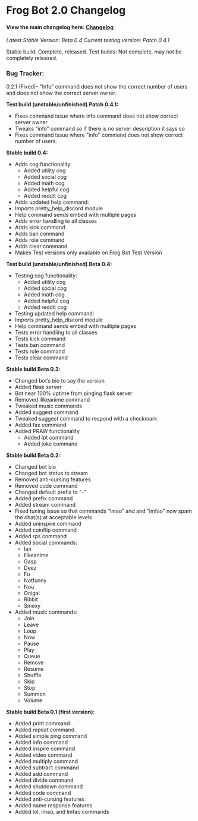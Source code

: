 # Frog Bot 2.0 Changelog
#### View the main changelog here: [Changelog](https://docs.google.com/document/d/1Lo62dreCjfNr0GNWGwCid1ZX-cgBqMz1xsxHmNZHhJk/edit?usp=sharing)

_Latest Stable Version: Beta 0.4_
_Current testing version: Patch 0.4.1_


Stable build: Complete, released.
Test builds: Not complete, may not be completely released.



### Bug Tracker: 
0.2.1 (Fixed)- "Info" command does not show the correct number of users and does not show the correct server owner. 



**Test build (unstable/unfinished) Patch 0.4.1:**
- Fixes command issue where info command does not show correct server owner
- Tweaks “info” command so if there is no server description it says so
- Fixes command issue where "info" command does not show correct number of users.


**Stable build 0.4:**
- Adds cog functionality:
  - Added utility cog
  - Added social cog
  - Added math cog
  - Added helpful cog
  - Added reddit cog
- Adds updated help command:
- Imports pretty_help_discord module
- Help command sends embed with multiple pages
- Adds error handling to all classes
- Adds kick command
- Adds ban command
- Adds role command
- Adds clear command
- Makes Test versions only available on Frog Bot Test Version

**Test build (unstable/unfinished) Beta 0.4:**
- Testing cog functionality:
  - Added utility cog
  - Added social cog
  - Added math cog
  - Added helpful cog
  - Added reddit cog
- Testing updated help command:
- Imports pretty_help_discord module
- Help command sends embed with multiple pages
- Tests error handling to all classes
- Tests kick command
- Tests ban command
- Tests role command
- Tests clear command

**Stable build Beta 0.3:**
- Changed bot’s bio to say the version
- Added flask server
- Bot near 100% uptime from pinging flask server
- Removed ilikeanime command
- Tweaked music commands
- Added suggest command
- Tweaked suggest command to respond with a checkmark
- Added fax command
- Added PRAW functionality
  - Added lpt command
  - Added joke command

**Stable build Beta 0.2:**
- Changed bot bio
- Changed bot status to stream
- Removed anti-cursing features
- Removed code command
- Changed default prefix to “-”
- Added prefix command
- Added stream command
- Fixed tuning issue so that commands “lmao” and and “lmfao” now spam the chat(s) at acceptable levels
- Added uninspire command
- Added coinflip command
- Added rps command
- Added social commands:
  - Ian
  - Ilikeanime
  - Gasp
  - Deez
  - Fu
  - Notfunny
  - Nou
  - Onigai
  - Ribbit
  - Smexy
- Added music commands:
  - Join
  - Leave
  - Loop
  - Now
  - Pause
  - Play
  - Queue
  - Remove
  - Resume
  - Shuffle
  - Skip
  - Stop
  - Summon
  - Volume

**Stable build Beta 0.1 (first version):**
- Added print command
- Added repeat command
- Added simple ping command
- Added info command
- Added inspire command
- Added video command
- Added multiply command
- Added subtract command
- Added add command
- Added divide command
- Added shutdown command
- Added code command
- Added anti-cursing features
- Added name response features
- Added lol, lmao, and lmfao commands
